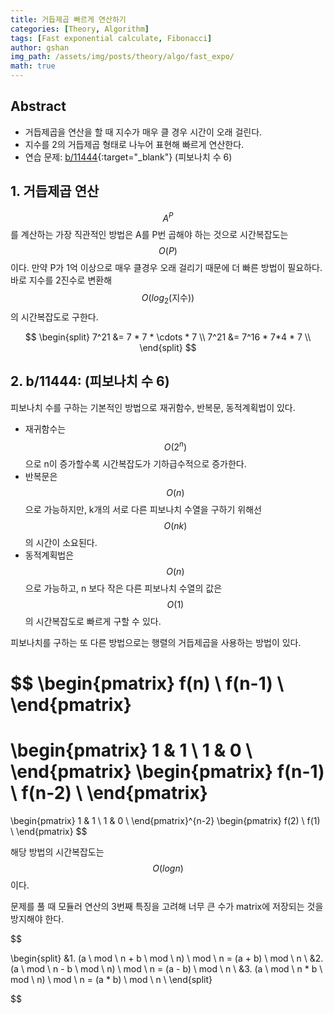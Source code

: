 ```yaml
---
title: 거듭제곱 빠르게 연산하기
categories: [Theory, Algorithm]
tags: [Fast exponential calculate, Fibonacci]
author: gshan
img_path: /assets/img/posts/theory/algo/fast_expo/
math: true
---
```



## Abstract

- 거듭제곱을 연산을 할 때 지수가 매우 클 경우 시간이 오래 걸린다.
- 지수를 2의 거듭제곱 형태로 나누어 표현해 빠르게 연산한다.
- 연습 문제: [b/11444][1]{:target="_blank"} (피보나치 수 6)

## 1. 거듭제곱 연산

$$ A^P $$를 계산하는 가장 직관적인 방법은 A를 P번 곱해야 하는 것으로 시간복잡도는 $$ O(P) $$이다.
만약 P가 1억 이상으로 매우 클경우 오래 걸리기 때문에 더 빠른 방법이 필요하다.
바로 지수를 2진수로 변환해 $$ O(log_2(\text{지수})) $$의 시간복잡도로 구한다.

$$
\begin{split}
7^21 &= 7 * 7 * \cdots * 7 \\
7^21 &= 7^16 * 7*4 * 7 \\
\end{split}
$$


## 2. b/11444: (피보나치 수 6)

피보나치 수를 구하는 기본적인 방법으로 재귀함수, 반복문, 동적계획법이 있다.

- 재귀함수는 $$ O(2^n) $$으로 n이 증가할수록 시간복잡도가 기하급수적으로 증가한다.
- 반복문은 $$ O(n) $$으로 가능하지만, k개의 서로 다른 피보나치 수열을 구하기 위해선 $$ O(nk) $$의 시간이 소요된다.
- 동적계획법은 $$ O(n) $$으로 가능하고, n 보다 작은 다른 피보나치 수열의 값은 $$ O(1) $$의 시간복잡도로 빠르게 구할 수 있다.

피보나치를 구하는 또 다른 방법으로는 행렬의 거듭제곱을 사용하는 방법이 있다.

$$
\begin{pmatrix}
f(n) \\
f(n-1) \\
\end{pmatrix}
=
\begin{pmatrix}
1 & 1 \\
1 & 0 \\
\end{pmatrix}
\begin{pmatrix}
f(n-1) \\
f(n-2) \\
\end{pmatrix}
=
\begin{pmatrix}
1 & 1 \\
1 & 0 \\
\end{pmatrix}^{n-2}
\begin{pmatrix}
f(2) \\
f(1) \\
\end{pmatrix}
$$


해당 방법의 시간복잡도는 $$ O(log n) $$이다.

문제를 풀 때 모듈러 연산의 3번째 특징을 고려해 너무 큰 수가 matrix에 저장되는 것을 방지해야 한다.

$$

\begin{split}
&1. (a \ mod \ n + b \ mod \ n) \ mod \ n = (a + b) \ mod \ n \\
&2. (a \ mod \ n - b \ mod \ n) \ mod \ n = (a - b) \ mod \ n \\
&3. (a \ mod \ n * b \ mod \ n) \ mod \ n = (a * b) \ mod \ n \\
\end{split}

$$

[1]: https://www.acmicpc.net/problem/11444